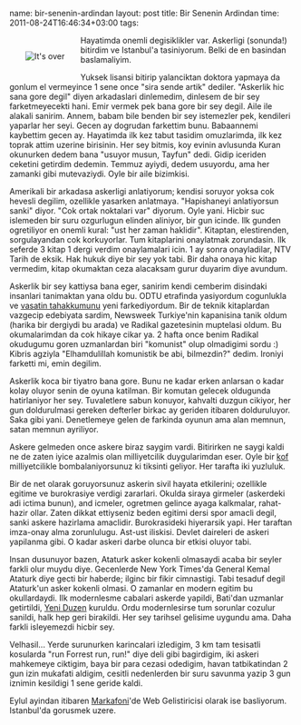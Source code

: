 name: bir-senenin-ardindan
layout: post
title: Bir Senenin Ardindan
time: 2011-08-24T16:46:34+03:00
tags: 

<a href="http://www.flickr.com/photos/typhoon476/6028543593/" title="It's over by Tayfun Sen, on Flickr"><img src="http://farm7.static.flickr.com/6070/6028543593_58218c7e66_m.jpg" alt="It's over" align="left" style="margin: 2em;"></a>

<p>Hayatimda onemli degisiklikler var. Askerligi (sonunda!) bitirdim ve Istanbul'a tasiniyorum. Belki de en basindan baslamaliyim.</p>

<p>Yuksek lisansi bitirip yalanciktan doktora yapmaya da gonlum el vermeyince 1 sene once "sira sende artik" dediler. "Askerlik hic sana gore degil" diyen arkadaslari dinlemedim, dinlesem de bir sey farketmeyecekti hani. Emir vermek pek bana gore bir sey degil. Aile ile alakali sanirim. Annem, babam bile benden bir sey istemezler pek, kendileri yaparlar her seyi. Gecen ay dogrudan farkettim bunu. Babaannemi kaybettim gecen ay. Hayatimda ilk kez tabut tasidim omuzlarimda, ilk kez toprak attim uzerine birisinin. Her sey bitmis, koy evinin avlusunda Kuran okunurken dedem bana "usuyor musun, Tayfun" dedi. Gidip iceriden ceketini getirdim dedemin. Temmuz ayiydi, dedem usuyordu, ama her zamanki gibi mutevaziydi. Oyle bir aile bizimkisi.</p>

<p>Amerikali bir arkadasa askerligi anlatiyorum; kendisi soruyor yoksa cok hevesli degilim, ozellikle yasarken anlatmaya. "Hapishaneyi anlatiyorsun sanki" diyor. "Cok ortak noktalari var" diyorum. Oyle yani. Hicbir suc islemeden bir suru ozgurlugun elinden aliniyor, bir gun icinde. Ilk gunden ogretiliyor en onemli kural: "ust her zaman haklidir". Kitaptan, elestirenden, sorgulayandan cok korkuyorlar. Tum kitaplarini onaylatmak zorundasin. Ilk seferde 3 kitap 1 dergi verdim onaylamalari icin. 1 ay sonra onayladilar, NTV Tarih de eksik. Hak hukuk diye bir sey yok tabi. Bir daha onaya hic kitap vermedim, kitap okumaktan ceza alacaksam gurur duyarim diye avundum.</p>

<p>Askerlik bir sey kattiysa bana eger, sanirim kendi cemberim disindaki insanlari tanimaktan yana oldu bu. ODTU etrafinda yasiyordum cogunlukla ve <a href="http://kitabinortasi.posterous.com/vasatin-tahakkumune-dairdir">vasatin tahakkumunu</a> yeni farkediyordum. Bir de teknik kitaplardan vazgecip edebiyata sardim, Newsweek Turkiye'nin kapanisina tanik oldum (harika bir dergiydi bu arada) ve Radikal gazetesinin muptelasi oldum. Bu okumalarimdan da cok hikaye cikar ya. 2 hafta once benim Radikal okudugumu goren uzmanlardan biri "komunist" olup olmadigimi sordu :) Kibris agziyla "Elhamdulillah komunistik be abi, bilmezdin?" dedim. Ironiyi farketti mi, emin degilim.</p>

<p>Askerlik koca bir tiyatro bana gore. Bunu ne kadar erken anlarsan o kadar kolay oluyor senin de oyuna katilman. Bir komutan gelecek oldugunda hatirlaniyor her sey. Tuvaletlere sabun konuyor, kahvalti duzgun cikiyor, her gun doldurulmasi gereken defterler birkac ay geriden itibaren dolduruluyor. Saka gibi yani. Denetlemeye gelen de farkinda oyunun ama alan memnun, satan memnun ayriliyor.</p>

<p>Askere gelmeden once askere biraz saygim vardi. Bitirirken ne saygi kaldi ne de zaten iyice azalmis olan milliyetcilik duygularimdan eser. Oyle bir <a href="http://www.tdk.gov.tr/TR/Genel/SozBul.aspx?F6E10F8892433CFFAAF6AA849816B2EF4376734BED947CDE&Kelime=kof">kof</a> milliyetcilikle bombalaniyorsunuz ki tiksinti geliyor. Her tarafta iki yuzluluk.</p>

<p>Bir de net olarak goruyorsunuz askerin sivil hayata etkilerini; ozellikle egitime ve burokrasiye verdigi zararlari. Okulda siraya girmeler (askerdeki adi ictima bunun), and icmeler, ogretmen gelince ayaga kalkmalar, rahat-hazir ollar. Zaten dikkat ettiyseniz beden egitimi dersi spor amacli degil, sanki askere hazirlama amaclidir. Burokrasideki hiyerarsik yapi. Her taraftan imza-onay alma zorunlulugu. Ast-ust iliskisi. Devlet daireleri de askeri yapilanma gibi. O kadar askeri darbe olunca bir etkisi oluyor tabi.</p>

<p>Insan dusunuyor bazen, Ataturk asker kokenli olmasaydi acaba bir seyler farkli olur muydu diye. Gecenlerde New York Times'da General Kemal Ataturk diye gecti bir haberde; ilginc bir fikir cimnastigi. Tabi tesaduf degil Ataturk'un asker kokenli olmasi. O zamanlar en modern egitim bu okullardaydi. Ilk modernlesme cabalari askerde yapildi, Bati'dan uzmanlar getirtildi, <a href="http://tr.wikipedia.org/wiki/Nizam-%C4%B1_Cedid">Yeni Duzen</a> kuruldu. Ordu modernlesirse tum sorunlar cozulur sanildi, halk hep geri birakildi. Her sey tarihsel gelisime uygundu ama. Daha farkli isleyemezdi hicbir sey. </p>

<p>Velhasil... Yerde surunurken karincalari izledigim, 3 km tam tesisatli kosularda "run Forrest run, run!" diye deli gibi bagirdigim, iki askeri mahkemeye ciktigim, baya bir para cezasi odedigim, havan tatbikatindan 2 gun izin mukafati aldigim, cesitli nedenlerden bir suru savunma yazip 3 gun iznimin kesildigi 1 sene geride kaldi.</p>

<p>Eylul ayindan itibaren <a href="https://www.markafoni.com/">Markafoni</a>'de Web Gelistiricisi olarak ise basliyorum. Istanbul'da gorusmek uzere.</p>

